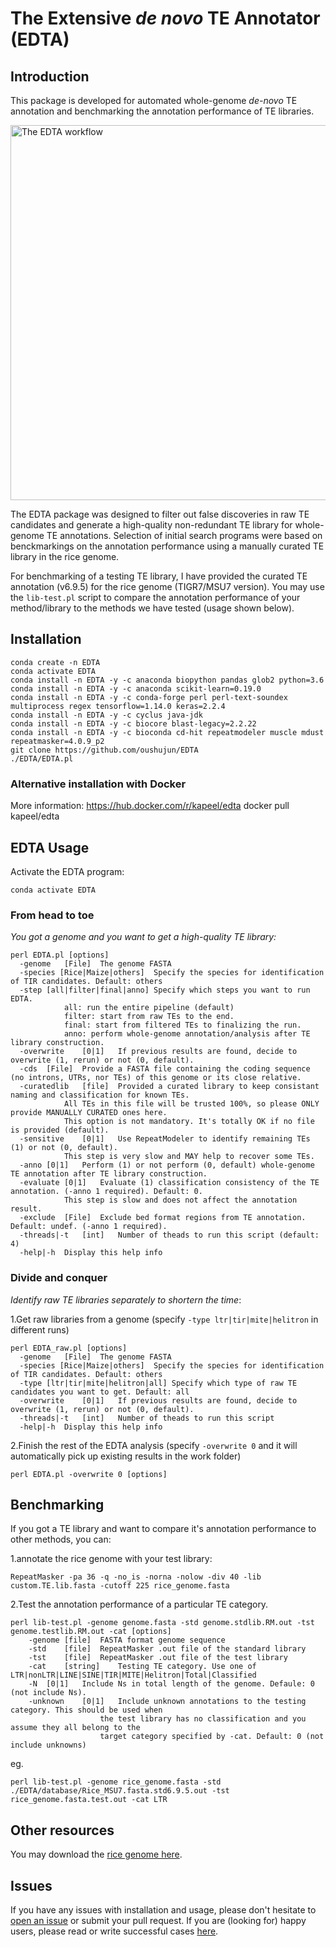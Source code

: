 
# The Extensive *de novo* TE Annotator (EDTA)

## Introduction
This package is developed for automated whole-genome *de-novo* TE annotation and benchmarking the annotation performance of TE libraries.

<img width="600" alt="The EDTA workflow" src="https://github.com/oushujun/EDTA/blob/master/development/EDTA%20workflow.png?raw=true">

The EDTA package was designed to filter out false discoveries in raw TE candidates and generate a high-quality non-redundant TE library for whole-genome TE annotations. Selection of initial search programs were based on benckmarkings on the annotation performance using a manually curated TE library in the rice genome.

For benchmarking of a testing TE library, I have provided the curated TE annotation (v6.9.5) for the rice genome (TIGR7/MSU7 version). You may use the `lib-test.pl` script to compare the annotation performance of your method/library to the methods we have tested (usage shown below).

## Installation
    conda create -n EDTA
    conda activate EDTA
    conda install -n EDTA -y -c anaconda biopython pandas glob2 python=3.6
    conda install -n EDTA -y -c anaconda scikit-learn=0.19.0
    conda install -n EDTA -y -c conda-forge perl perl-text-soundex multiprocess regex tensorflow=1.14.0 keras=2.2.4
    conda install -n EDTA -y -c cyclus java-jdk
    conda install -n EDTA -y -c biocore blast-legacy=2.2.22
    conda install -n EDTA -y -c bioconda cd-hit repeatmodeler muscle mdust repeatmasker=4.0.9_p2
    git clone https://github.com/oushujun/EDTA
    ./EDTA/EDTA.pl

### Alternative installation with Docker
More information: https://hub.docker.com/r/kapeel/edta
    docker pull kapeel/edta

## EDTA Usage
Activate the EDTA program:

    conda activate EDTA

### From head to toe
*You got a genome and you want to get a high-quality TE library:*
    
    perl EDTA.pl [options]
      -genome	[File]	The genome FASTA
      -species [Rice|Maize|others]	Specify the species for identification of TIR candidates. Default: others
      -step	[all|filter|final|anno] Specify which steps you want to run EDTA.
				all: run the entire pipeline (default)
				filter: start from raw TEs to the end.
				final: start from filtered TEs to finalizing the run.
				anno: perform whole-genome annotation/analysis after TE library construction.
      -overwrite	[0|1]	If previous results are found, decide to overwrite (1, rerun) or not (0, default).
      -cds	[File]	Provide a FASTA file containing the coding sequence (no introns, UTRs, nor TEs) of this genome or its close relative.
      -curatedlib	[file]	Provided a curated library to keep consistant naming and classification for known TEs.
				All TEs in this file will be trusted 100%, so please ONLY provide MANUALLY CURATED ones here.
				This option is not mandatory. It's totally OK if no file is provided (default).
      -sensitive	[0|1]	Use RepeatModeler to identify remaining TEs (1) or not (0, default).
				This step is very slow and MAY help to recover some TEs.
      -anno	[0|1]	Perform (1) or not perform (0, default) whole-genome TE annotation after TE library construction.
      -evaluate	[0|1]	Evaluate (1) classification consistency of the TE annotation. (-anno 1 required). Default: 0.
				This step is slow and does not affect the annotation result.
      -exclude	[File]	Exclude bed format regions from TE annotation. Default: undef. (-anno 1 required).
      -threads|-t	[int]	Number of theads to run this script (default: 4)
      -help|-h	Display this help info


### Divide and conquer
*Identify raw TE libraries separately to shortern the time*:

1.Get raw libraries from a genome (specify `-type ltr|tir|mite|helitron` in different runs)

    perl EDTA_raw.pl [options]
      -genome	[File]	The genome FASTA
      -species [Rice|Maize|others]	Specify the species for identification of TIR candidates. Default: others
      -type	[ltr|tir|mite|helitron|all]	Specify which type of raw TE candidates you want to get. Default: all
      -overwrite	[0|1]	If previous results are found, decide to overwrite (1, rerun) or not (0, default).
      -threads|-t	[int]	Number of theads to run this script
      -help|-h	Display this help info

2.Finish the rest of the EDTA analysis (specify `-overwrite 0` and it will automatically pick up existing results in the work folder)

    perl EDTA.pl -overwrite 0 [options]


## Benchmarking
If you got a TE library and want to compare it's annotation performance to other methods, you can:

1.annotate the rice genome with your test library:

    RepeatMasker -pa 36 -q -no_is -norna -nolow -div 40 -lib custom.TE.lib.fasta -cutoff 225 rice_genome.fasta

2.Test the annotation performance of a particular TE category.

    perl lib-test.pl -genome genome.fasta -std genome.stdlib.RM.out -tst genome.testlib.RM.out -cat [options]
        -genome	[file]	FASTA format genome sequence
        -std	[file]	RepeatMasker .out file of the standard library
        -tst	[file]	RepeatMasker .out file of the test library
        -cat	[string]	Testing TE category. Use one of LTR|nonLTR|LINE|SINE|TIR|MITE|Helitron|Total|Classified
        -N	[0|1]	Include Ns in total length of the genome. Defaule: 0 (not include Ns).
        -unknown	[0|1]	Include unknown annotations to the testing category. This should be used when
                        the test library has no classification and you assume they all belong to the
                        target category specified by -cat. Default: 0 (not include unknowns)

eg.

    perl lib-test.pl -genome rice_genome.fasta -std ./EDTA/database/Rice_MSU7.fasta.std6.9.5.out -tst rice_genome.fasta.test.out -cat LTR


## Other resources
You may download the [rice genome here](http://rice.plantbiology.msu.edu/pub/data/Eukaryotic_Projects/o_sativa/annotation_dbs/pseudomolecules/version_7.0/all.dir/all.con).

## Issues
If you have any issues with installation and usage, please don't hesitate to [open an issue](https://github.com/oushujun/EDTA/issues) or submit your pull request. If you are (looking for) happy users, please read or write successful cases [here](https://github.com/oushujun/EDTA/issues/15).


